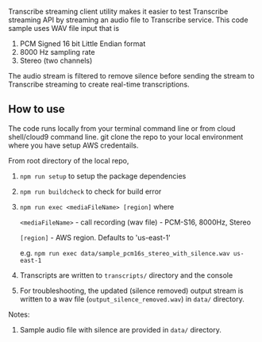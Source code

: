 Transcribe streaming client utility makes it easier to test Transcribe streaming API by streaming an audio file to Transcribe service. This code sample uses WAV file input that is 

1. PCM Signed 16 bit Little Endian format
2. 8000 Hz sampling rate
3. Stereo (two channels)

The audio stream is filtered to remove silence before sending the stream to Transcribe streaming to create real-time transcriptions. 

## How to use
The code runs locally from your terminal command line or from cloud shell/cloud9 command line. 
git clone the repo to your local environment where you have setup AWS credentails. 

From root directory of the local repo, 
1. `npm run setup` to setup the package dependencies

2. `npm run buildcheck` to check for build error

3. `npm run exec <mediaFileName> [region]` where 

    `<mediaFileName>` - call recording (wav file) - PCM-S16, 8000Hz, Stereo

    `[region]` - AWS region. Defaults to 'us-east-1'

    e.g. `npm run exec data/sample_pcm16s_stereo_with_silence.wav us-east-1`

4. Transcripts are written to `transcripts/` directory and the console
5. For troubleshooting, the updated (silence removed) output stream is 
written to a wav file (`output_silence_removed.wav`) in `data/` directory.

Notes:

1. Sample audio file with silence are provided in `data/` directory.